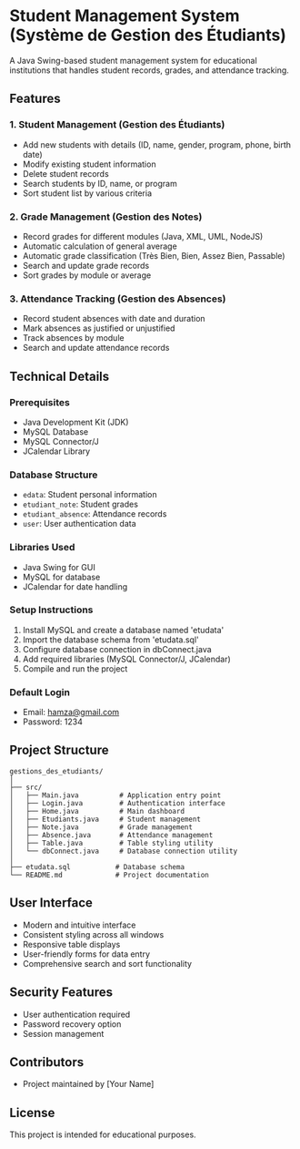 # Student Management System (Système de Gestion des Étudiants)

A Java Swing-based student management system for educational institutions that handles student records, grades, and attendance tracking.

## Features

### 1. Student Management (Gestion des Étudiants)
- Add new students with details (ID, name, gender, program, phone, birth date)
- Modify existing student information
- Delete student records
- Search students by ID, name, or program
- Sort student list by various criteria

### 2. Grade Management (Gestion des Notes)
- Record grades for different modules (Java, XML, UML, NodeJS)
- Automatic calculation of general average
- Automatic grade classification (Très Bien, Bien, Assez Bien, Passable)
- Search and update grade records
- Sort grades by module or average

### 3. Attendance Tracking (Gestion des Absences)
- Record student absences with date and duration
- Mark absences as justified or unjustified
- Track absences by module
- Search and update attendance records

## Technical Details

### Prerequisites
- Java Development Kit (JDK)
- MySQL Database
- MySQL Connector/J
- JCalendar Library

### Database Structure
- `edata`: Student personal information
- `etudiant_note`: Student grades
- `etudiant_absence`: Attendance records
- `user`: User authentication data

### Libraries Used
- Java Swing for GUI
- MySQL for database
- JCalendar for date handling

### Setup Instructions
1. Install MySQL and create a database named 'etudata'
2. Import the database schema from 'etudata.sql'
3. Configure database connection in dbConnect.java
4. Add required libraries (MySQL Connector/J, JCalendar)
5. Compile and run the project

### Default Login
- Email: hamza@gmail.com
- Password: 1234

## Project Structure
```
gestions_des_etudiants/
│
├── src/
│   ├── Main.java          # Application entry point
│   ├── Login.java         # Authentication interface
│   ├── Home.java          # Main dashboard
│   ├── Etudiants.java     # Student management
│   ├── Note.java          # Grade management
│   ├── Absence.java       # Attendance management
│   ├── Table.java         # Table styling utility
│   └── dbConnect.java     # Database connection utility
│
├── etudata.sql           # Database schema
└── README.md             # Project documentation
```

## User Interface
- Modern and intuitive interface
- Consistent styling across all windows
- Responsive table displays
- User-friendly forms for data entry
- Comprehensive search and sort functionality

## Security Features
- User authentication required
- Password recovery option
- Session management

## Contributors
- Project maintained by [Your Name]

## License
This project is intended for educational purposes.
